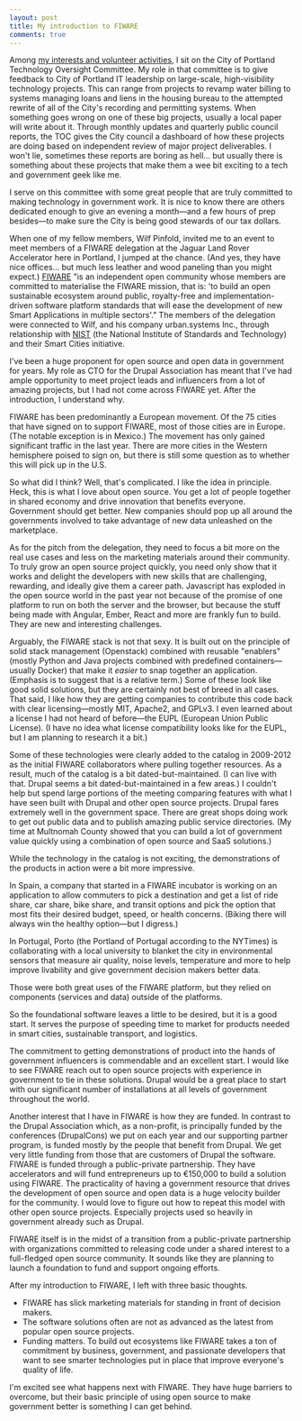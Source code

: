 ```yaml
---
layout: post
title: My introduction to FIWARE
comments: true
---
```


Among [my interests and volunteer activities](http://joshuami.com/about), I sit on the City of Portland Technology Oversight Committee. My role in that committee is to give feedback to City of Portland IT leadership on large-scale, high-visibility technology projects. This can range from projects to revamp water billing to systems managing loans and liens in the housing bureau to the attempted rewrite of all of the City's recording and permitting systems. When something goes wrong on one of these big projects, usually a local paper will write about it. Through monthly updates and quarterly public council reports, the TOC gives the City council a dashboard of how these projects are doing based on independent review of major project deliverables. I won't lie, sometimes these reports are boring as hell... but usually there is something about these projects that make them a wee bit exciting to a tech and government geek like me.

I serve on this committee with some great people that are truly committed to making technology in government work. It is nice to know there are others dedicated enough to give an evening a month—and a few hours of prep besides—to make sure the City is being good stewards of our tax dollars.

When one of my fellow members, Wilf Pinfold, invited me to an event to meet members of a FIWARE delegation at the Jaguar Land Rover Accelerator here in Portland, I jumped at the chance. (And yes, they have nice offices... but much less leather and wood paneling than you might expect.) [FIWARE](https://www.fiware.org/) "is an independent open community whose members are committed to materialise the FIWARE mission, that is: 'to build an open sustainable ecosystem around public, royalty-free and implementation-driven software platform standards that will ease the development of new Smart Applications in multiple sectors'." The members of the delegation were connected to Wilf, and his company urban.systems Inc., through relationship with [NIST](http://www.nist.gov/) (the National Institute of Standards and Technology) and their Smart Cities initiative.

I've been a huge proponent for open source and open data in government for years. My role as CTO for the Drupal Association has meant that I've had ample opportunity to meet project leads and influencers from a lot of amazing projects, but I had not come across FIWARE yet. After the introduction, I understand why.

FIWARE has been predominantly a European movement. Of the 75 cities that have signed on to support FIWARE, most of those cities are in Europe. (The notable exception is in Mexico.) The movement has only gained significant traffic in the last year. There are more cities in the Western hemisphere poised to sign on, but there is still some question as to whether this will pick up in the U.S.

So what did I think? Well, that's complicated. I like the idea in principle. Heck, this is what I love about open source. You get a lot of people together in shared economy and drive innovation that benefits everyone. Government should get better. New companies should pop up all around the governments involved to take advantage of new data unleashed on the marketplace.

As for the pitch from the delegation, they need to focus a bit more on the real use cases and less on the marketing materials around their community. To truly grow an open source project quickly, you need only show that it works and delight the developers with new skills that are challenging, rewarding, and ideally give them a career path. Javascript has exploded in the open source world in the past year not because of the promise of one platform to run on both the server and the browser, but because the stuff being made with Angular, Ember, React and more are frankly fun to build. They are new and interesting challenges.

Arguably, the FIWARE stack is not that sexy. It is built out on the principle of solid stack management (Openstack) combined with reusable "enablers" (mostly Python and Java projects combined with predefined containers—usually Docker) that make it _easier_ to snap together an application. (Emphasis is to suggest that is a relative term.) Some of these look like good solid solutions, but they are certainly not best of breed in all cases. That said, I like how they are getting companies to contribute this code back with clear licensing—mostly MIT, Apache2, and GPLv3. I even learned about a license I had not heard of before—the EUPL (European Union Public License). (I have no idea what license compatibility looks like for the EUPL, but I am planning to research it a bit.)

Some of these technologies were clearly added to the catalog in 2009-2012 as the initial FIWARE collaborators where pulling together resources. As a result, much of the catalog is a bit dated-but-maintained. (I can live with that. Drupal seems a bit dated-but-maintained in a few areas.) I couldn't help but spend large portions of the meeting comparing features with what I have seen built with Drupal and other open source projects. Drupal fares extremely well in the government space. There are great shops doing work to get out public data and to publish amazing public service directories. (My time at Multnomah County showed that you can build a lot of government value quickly using a combination of open source and SaaS solutions.)

While the technology in the catalog is not exciting, the demonstrations of the products in action were a bit more impressive.

In Spain, a company that started in a FIWARE incubator is working on an application to allow commuters to pick a destination and get a list of ride share, car share, bike share, and transit options and pick the option that most fits their desired budget, speed, or health concerns. (Biking there will always win the healthy option—but I digress.)

In Portugal, Porto (the Portland of Portugal according to the NYTimes) is collaborating with a local university to blanket the city in environmental sensors that measure air quality, noise levels, temperature and more to help improve livability and give government decision makers better data.

Those were both great uses of the FIWARE platform, but they relied on components (services and data) outside of the platforms.

So the foundational software leaves a little to be desired, but it is a good start. It serves the purpose of speeding time to market for products needed in smart cities, sustainable transport, and logistics.

The commitment to getting demonstrations of product into the hands of government influencers is commendable and an excellent start. I would like to see FIWARE reach out to  open source projects with experience in government to tie in these solutions. Drupal would be a great place to start with our significant number of installations at all levels of government throughout the world.

Another interest that I have in FIWARE is how they are funded. In contrast to the Drupal Association which, as a non-profit, is principally funded by the conferences (DrupalCons) we put on each year and our supporting partner program, is funded mostly by the people that benefit from Drupal. We get very little funding from those that are customers of Drupal the software. FIWARE is funded through a public-private partnership. They have accelerators and will fund entrepreneurs up to €150,000 to build a solution using FIWARE. The practicality of having a government resource that drives the development of open source and open data is a huge velocity builder for the community. I would love to figure out how to repeat this model with other open source projects. Especially projects used so heavily in government already such as Drupal.

FIWARE itself is in the midst of a transition from a public-private partnership with organizations committed to releasing code under a shared interest to a full-fledged open source community. It sounds like they are planning to launch a foundation to fund and support ongoing efforts.

After my introduction to FIWARE, I left with three basic thoughts.

* FIWARE has slick marketing materials for standing in front of decision makers.
* The software solutions often are not as advanced as the latest from popular open source projects.
* Funding matters. To build out ecosystems like FIWARE takes a ton of commitment by business, government, and passionate developers that want to see smarter technologies put in place that improve everyone's quality of life.

I'm excited see what happens next with FIWARE. They have huge barriers to overcome, but their basic principle of using open source to make government better is something I can get behind.
